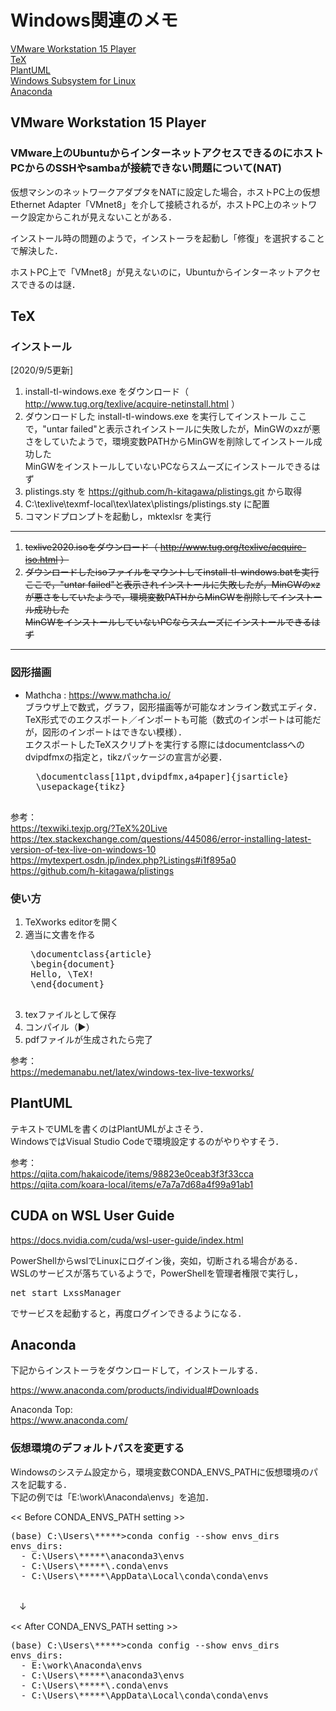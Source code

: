 # Windows関連のメモ

[VMware Workstation 15 Player](#anchor_vmware)  
[TeX](#anchor_tex)  
[PlantUML](#anchor_plantuml)  
[Windows Subsystem for Linux](#anchor_wsl)  
[Anaconda](#anchor_anaconda)  

<a id="anchor_vmware"></a>

## VMware Workstation 15 Player

### VMware上のUbuntuからインターネットアクセスできるのにホストPCからのSSHやsambaが接続できない問題について(NAT)

仮想マシンのネットワークアダプタをNATに設定した場合，ホストPC上の仮想Ethernet Adapter「VMnet8」を介して接続されるが，ホストPC上のネットワーク設定からこれが見えないことがある．

インストール時の問題のようで，インストーラを起動し「修復」を選択することで解決した．

ホストPC上で「VMnet8」が見えないのに，Ubuntuからインターネットアクセスできるのは謎．

<a id="anchor_tex"></a>

## TeX

### インストール

[2020/9/5更新]

1. install-tl-windows.exe をダウンロード（ http://www.tug.org/texlive/acquire-netinstall.html ）
1. ダウンロードした install-tl-windows.exe を実行してインストール
ここで，"untar failed"と表示されインストールに失敗したが，MinGWのxzが悪さをしていたようで，環境変数PATHからMinGWを削除してインストール成功した  
MinGWをインストールしていないPCならスムーズにインストールできるはず  
1. plistings.sty を https://github.com/h-kitagawa/plistings.git から取得  
1. C:\texlive\texmf-local\tex\latex\plistings/plistings.sty に配置  
1. コマンドプロンプトを起動し，mktexlsr を実行  

-----

1. ~~texlive2020.isoをダウンロード（ http://www.tug.org/texlive/acquire-iso.html ）~~  
1. ~~ダウンロードしたisoファイルをマウントしてinstall-tl-windows.batを実行~~  
~~ここで，"untar failed"と表示されインストールに失敗したが，MinGWのxzが悪さをしていたようで，環境変数PATHからMinGWを削除してインストール成功した~~  
~~MinGWをインストールしていないPCならスムーズにインストールできるはず~~  

-----

### 図形描画

* Mathcha : https://www.mathcha.io/  
ブラウザ上で数式，グラフ，図形描画等が可能なオンライン数式エディタ．  
TeX形式でのエクスポート／インポートも可能（数式のインポートは可能だが，図形のインポートはできない模様）．  
エクスポートしたTeXスクリプトを実行する際にはdocumentclassへのdvipdfmxの指定と，tikzパッケージの宣言が必要．
	<pre>
	\documentclass[11pt,dvipdfmx,a4paper]{jsarticle}
	\usepackage{tikz}
	</pre>

参考：  
https://texwiki.texjp.org/?TeX%20Live  
https://tex.stackexchange.com/questions/445086/error-installing-latest-version-of-tex-live-on-windows-10  
https://mytexpert.osdn.jp/index.php?Listings#i1f895a0  
https://github.com/h-kitagawa/plistings  

### 使い方

1. TeXworks editorを開く
1. 適当に文書を作る
	<pre>
	\documentclass{article}
	\begin{document}
	Hello, \TeX!
	\end{document}
	</pre>
1. texファイルとして保存  
1. コンパイル（▶）
1. pdfファイルが生成されたら完了


参考：  
https://medemanabu.net/latex/windows-tex-live-texworks/

<a id="anchor_plantuml"></a>

## PlantUML

テキストでUMLを書くのはPlantUMLがよさそう．  
WindowsではVisual Studio Codeで環境設定するのがやりやすそう．

参考：  
https://qiita.com/hakaicode/items/98823e0ceab3f3f33cca  
https://qiita.com/koara-local/items/e7a7a7d68a4f99a91ab1  

<a id="anchor_wsl"></a>

## CUDA on WSL User Guide

https://docs.nvidia.com/cuda/wsl-user-guide/index.html

PowerShellからwslでLinuxにログイン後，突如，切断される場合がある．  
WSLのサービスが落ちているようで，PowerShellを管理者権限で実行し，  
<pre>
net start LxssManager
</pre>
でサービスを起動すると，再度ログインできるようになる．

<a id="anchor_anaconda"></a>

## Anaconda

下記からインストーラをダウンロードして，インストールする．

https://www.anaconda.com/products/individual#Downloads

Anaconda Top:  
https://www.anaconda.com/

### 仮想環境のデフォルトパスを変更する

Windowsのシステム設定から，環境変数CONDA_ENVS_PATHに仮想環境のパスを記載する．  
下記の例では「E:\work\Anaconda\envs」を追加．  

<< Before CONDA_ENVS_PATH setting >>  
<pre>
(base) C:\Users\*****>conda config --show envs_dirs
envs_dirs:
  - C:\Users\*****\anaconda3\envs
  - C:\Users\*****\.conda\envs
  - C:\Users\*****\AppData\Local\conda\conda\envs

</pre>

　↓

<< After CONDA_ENVS_PATH setting >>  
<pre>
(base) C:\Users\*****>conda config --show envs_dirs
envs_dirs:
  - E:\work\Anaconda\envs
  - C:\Users\*****\anaconda3\envs
  - C:\Users\*****\.conda\envs
  - C:\Users\*****\AppData\Local\conda\conda\envs

</pre>



